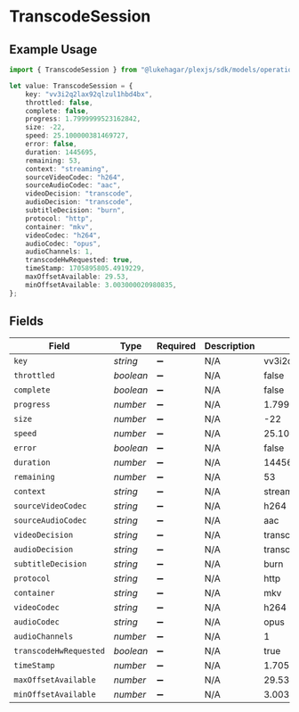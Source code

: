 # TranscodeSession

## Example Usage

```typescript
import { TranscodeSession } from "@lukehagar/plexjs/sdk/models/operations";

let value: TranscodeSession = {
    key: "vv3i2q2lax92qlzul1hbd4bx",
    throttled: false,
    complete: false,
    progress: 1.7999999523162842,
    size: -22,
    speed: 25.100000381469727,
    error: false,
    duration: 1445695,
    remaining: 53,
    context: "streaming",
    sourceVideoCodec: "h264",
    sourceAudioCodec: "aac",
    videoDecision: "transcode",
    audioDecision: "transcode",
    subtitleDecision: "burn",
    protocol: "http",
    container: "mkv",
    videoCodec: "h264",
    audioCodec: "opus",
    audioChannels: 1,
    transcodeHwRequested: true,
    timeStamp: 1705895805.4919229,
    maxOffsetAvailable: 29.53,
    minOffsetAvailable: 3.003000020980835,
};
```

## Fields

| Field                    | Type                     | Required                 | Description              | Example                  |
| ------------------------ | ------------------------ | ------------------------ | ------------------------ | ------------------------ |
| `key`                    | *string*                 | :heavy_minus_sign:       | N/A                      | vv3i2q2lax92qlzul1hbd4bx |
| `throttled`              | *boolean*                | :heavy_minus_sign:       | N/A                      | false                    |
| `complete`               | *boolean*                | :heavy_minus_sign:       | N/A                      | false                    |
| `progress`               | *number*                 | :heavy_minus_sign:       | N/A                      | 1.7999999523162842       |
| `size`                   | *number*                 | :heavy_minus_sign:       | N/A                      | -22                      |
| `speed`                  | *number*                 | :heavy_minus_sign:       | N/A                      | 25.100000381469727       |
| `error`                  | *boolean*                | :heavy_minus_sign:       | N/A                      | false                    |
| `duration`               | *number*                 | :heavy_minus_sign:       | N/A                      | 1445695                  |
| `remaining`              | *number*                 | :heavy_minus_sign:       | N/A                      | 53                       |
| `context`                | *string*                 | :heavy_minus_sign:       | N/A                      | streaming                |
| `sourceVideoCodec`       | *string*                 | :heavy_minus_sign:       | N/A                      | h264                     |
| `sourceAudioCodec`       | *string*                 | :heavy_minus_sign:       | N/A                      | aac                      |
| `videoDecision`          | *string*                 | :heavy_minus_sign:       | N/A                      | transcode                |
| `audioDecision`          | *string*                 | :heavy_minus_sign:       | N/A                      | transcode                |
| `subtitleDecision`       | *string*                 | :heavy_minus_sign:       | N/A                      | burn                     |
| `protocol`               | *string*                 | :heavy_minus_sign:       | N/A                      | http                     |
| `container`              | *string*                 | :heavy_minus_sign:       | N/A                      | mkv                      |
| `videoCodec`             | *string*                 | :heavy_minus_sign:       | N/A                      | h264                     |
| `audioCodec`             | *string*                 | :heavy_minus_sign:       | N/A                      | opus                     |
| `audioChannels`          | *number*                 | :heavy_minus_sign:       | N/A                      | 1                        |
| `transcodeHwRequested`   | *boolean*                | :heavy_minus_sign:       | N/A                      | true                     |
| `timeStamp`              | *number*                 | :heavy_minus_sign:       | N/A                      | 1.7058958054919229e+09   |
| `maxOffsetAvailable`     | *number*                 | :heavy_minus_sign:       | N/A                      | 29.53                    |
| `minOffsetAvailable`     | *number*                 | :heavy_minus_sign:       | N/A                      | 3.003000020980835        |